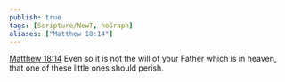 ```yaml
---
publish: true
tags: [Scripture/NewT, noGraph]
aliases: ["Matthew 18:14"]
---
```

[Matthew 18:14](https://churchofjesuschrist.org/study/scriptures/nt/matt/18?lang=eng&id=p14#p14) Even so it is not the will of your Father which is in heaven, that one of these little ones should perish.
